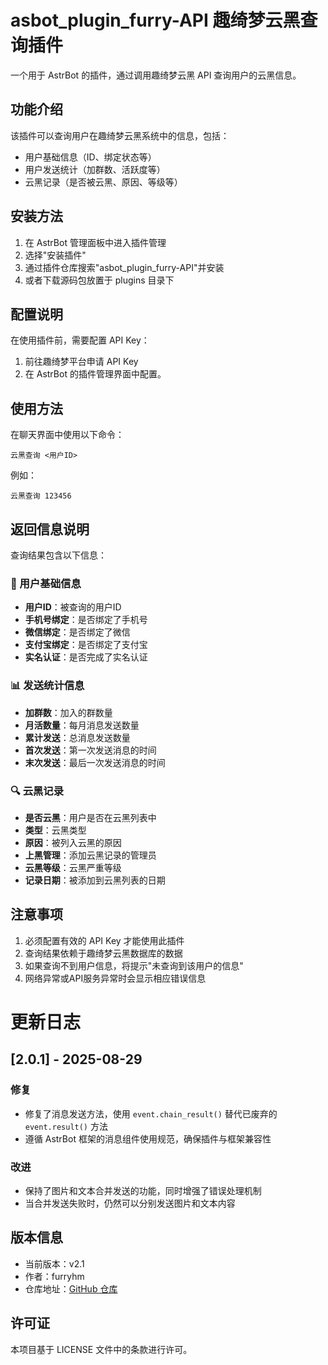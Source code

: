 # asbot_plugin_furry-API 趣绮梦云黑查询插件

一个用于 AstrBot 的插件，通过调用趣绮梦云黑 API 查询用户的云黑信息。

## 功能介绍

该插件可以查询用户在趣绮梦云黑系统中的信息，包括：
- 用户基础信息（ID、绑定状态等）
- 用户发送统计（加群数、活跃度等）
- 云黑记录（是否被云黑、原因、等级等）

## 安装方法

1. 在 AstrBot 管理面板中进入插件管理
2. 选择"安装插件"
3. 通过插件仓库搜索"asbot_plugin_furry-API"并安装
4. 或者下载源码包放置于 plugins 目录下

## 配置说明

在使用插件前，需要配置 API Key：

1. 前往趣绮梦平台申请 API Key
2. 在 AstrBot 的插件管理界面中配置。

## 使用方法

在聊天界面中使用以下命令：

```
云黑查询 <用户ID>
```

例如：
```
云黑查询 123456
```

## 返回信息说明

查询结果包含以下信息：

### 📌 用户基础信息
- **用户ID**：被查询的用户ID
- **手机号绑定**：是否绑定了手机号
- **微信绑定**：是否绑定了微信
- **支付宝绑定**：是否绑定了支付宝
- **实名认证**：是否完成了实名认证

### 📊 发送统计信息
- **加群数**：加入的群数量
- **月活数量**：每月消息发送数量
- **累计发送**：总消息发送数量
- **首次发送**：第一次发送消息的时间
- **末次发送**：最后一次发送消息的时间

### 🔍 云黑记录
- **是否云黑**：用户是否在云黑列表中
- **类型**：云黑类型
- **原因**：被列入云黑的原因
- **上黑管理**：添加云黑记录的管理员
- **云黑等级**：云黑严重等级
- **记录日期**：被添加到云黑列表的日期

## 注意事项

1. 必须配置有效的 API Key 才能使用此插件
2. 查询结果依赖于趣绮梦云黑数据库的数据
3. 如果查询不到用户信息，将提示"未查询到该用户的信息"
4. 网络异常或API服务异常时会显示相应错误信息

# 更新日志

## [2.0.1] - 2025-08-29

### 修复

- 修复了消息发送方法，使用 `event.chain_result()` 替代已废弃的 `event.result()` 方法
- 遵循 AstrBot 框架的消息组件使用规范，确保插件与框架兼容性

### 改进

- 保持了图片和文本合并发送的功能，同时增强了错误处理机制
- 当合并发送失败时，仍然可以分别发送图片和文本内容

## 版本信息

- 当前版本：v2.1
- 作者：furryhm
- 仓库地址：[GitHub 仓库](https://github.com/furryHM-mrz/asbot_plugin_furry-API-)

## 许可证

本项目基于 LICENSE 文件中的条款进行许可。